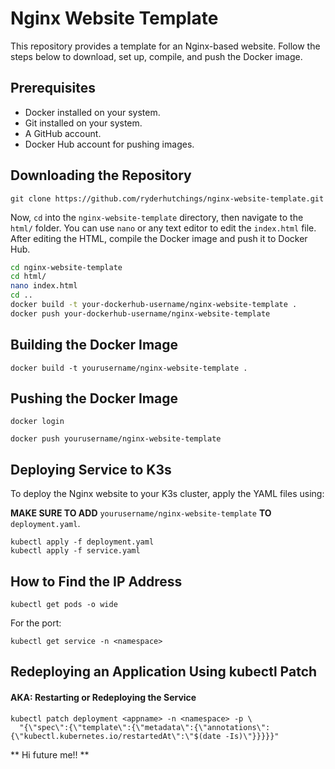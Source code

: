 # Nginx Website Template

This repository provides a template for an Nginx-based website. Follow the steps below to download, set up, compile, and push the Docker image.

## Prerequisites

* Docker installed on your system.
* Git installed on your system.
* A GitHub account.
* Docker Hub account for pushing images.

## Downloading the Repository

```
git clone https://github.com/ryderhutchings/nginx-website-template.git
```

Now, `cd` into the `nginx-website-template` directory, then navigate to the `html/` folder. You can use `nano` or any text editor to edit the `index.html` file. After editing the HTML, compile the Docker image and push it to Docker Hub.

```bash
cd nginx-website-template
cd html/
nano index.html
cd ..
docker build -t your-dockerhub-username/nginx-website-template .
docker push your-dockerhub-username/nginx-website-template
```

## Building the Docker Image

```
docker build -t yourusername/nginx-website-template .
```

## Pushing the Docker Image

```
docker login

docker push yourusername/nginx-website-template
```

## Deploying Service to K3s
To deploy the Nginx website to your K3s cluster, apply the YAML files using:

**MAKE SURE TO ADD** `yourusername/nginx-website-template` **TO** `deployment.yaml`.

```
kubectl apply -f deployment.yaml
kubectl apply -f service.yaml
```

## How to Find the IP Address

```
kubectl get pods -o wide
```

For the port:
```
kubectl get service -n <namespace>
```

## Redeploying an Application Using kubectl Patch
#### AKA: Restarting or Redeploying the Service

```
kubectl patch deployment <appname> -n <namespace> -p \
  "{\"spec\":{\"template\":{\"metadata\":{\"annotations\":{\"kubectl.kubernetes.io/restartedAt\":\"$(date -Is)\"}}}}}"
```
** Hi future me!! **


